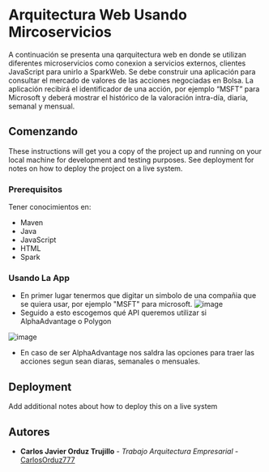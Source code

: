 # Arquitectura Web Usando Mircoservicios

A continuación se presenta una qarquitectura web en donde se utilizan diferentes microservicios como conexion a servicios externos, clientes JavaScript para unirlo a SparkWeb. Se debe construir una aplicación para consultar el mercado de valores de las acciones negociadas en Bolsa.  La aplicación recibirá el identificador de una acción, por ejemplo “MSFT” para Microsoft  y deberá mostrar el histórico de la valoración intra-día, diaria, semanal y mensual.

## Comenzando

These instructions will get you a copy of the project up and running on your local machine for development and testing purposes. See deployment for notes on how to deploy the project on a live system.

### Prerequisitos

Tener conocimientos en:

* Maven
* Java
* JavaScript
* HTML
* Spark


### Usando La App
* En primer lugar tenermos que digitar un simbolo de una compañia que se quiera usar, por ejemplo "MSFT" para microsoft.
![image](https://user-images.githubusercontent.com/69254834/187591450-a11ff1a9-78fa-45c3-96ee-1f3d2217f4d9.png)
* Seguido a esto escogemos qué API queremos utilizar si AlphaAdvantage o Polygon

![image](https://user-images.githubusercontent.com/69254834/187591738-738d5098-86d6-4b5e-96e1-77f3f6ca77a5.png)

* En caso de ser AlphaAdvantage nos saldra las opciones para traer las acciones segun sean diaras, semanales o mensuales.


## Deployment

Add additional notes about how to deploy this on a live system


## Autores

* **Carlos Javier Orduz Trujillo** - *Trabajo Arquitectura Empresarial* - [CarlosOrduz777](https://github.com/CarlosOrduz777)


